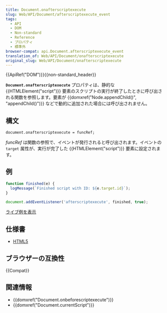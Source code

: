 ```yaml
---
title: Document.onafterscriptexecute
slug: Web/API/Document/afterscriptexecute_event
tags:
  - API
  - DOM
  - Non-standard
  - Reference
  - プロパティ
  - 標準外
browser-compat: api.Document.afterscriptexecute_event
translation_of: Web/API/Document/onafterscriptexecute
original_slug: Web/API/Document/onafterscriptexecute
---
```

{{ApiRef("DOM")}}{{non-standard_header}}

**`Document.onafterscriptexecute`** プロパティは、静的な {{HTMLElement("script")}} 要素のスクリプトの実行が終了したときに呼び出される関数を参照します。要素が {{domxref("Node.appendChild()", "appendChild()")}} などで動的に追加された場合には呼び出されません。

## 構文

```
document.onafterscriptexecute = funcRef;
```

_funcRef_ は関数の参照で、イベントが発行されると呼び出されます。イベントの `target` 属性が、実行が完了した {{HTMLElement("script")}} 要素に設定されます。

## 例

```js
function finished(e) {
  logMessage(`Finished script with ID: ${e.target.id}`);
}

document.addEventListener('afterscriptexecute', finished, true);
```

[ライブ例を表示](/samples/html/currentScript.html)

## 仕様書

- [HTML5](http://www.whatwg.org/specs/web-apps/current-work/#the-script-element)

## ブラウザーの互換性

{{Compat}}

## 関連情報

- {{domxref("Document.onbeforescriptexecute")}}
- {{domxref("Document.currentScript")}}
